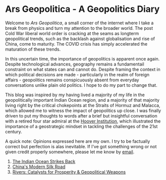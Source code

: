 # Ars Geopolitica - A Geopolitics Diary

Welcome to <em>Ars Geopolitica</em>, a small corner of the internet where I take a break from physics and turn my attention to the broader world.
The post Cold War liberal world order is cracking at the seams
as longterm geopolitical trends, such as the backlash against globalisation and rise of China, come to maturity. The COVID crisis
has simply accelerated the maturation of these trends.

In this uncertain time, the importance of geopolitics is apparent once again. Despite technological advances, geography remains a fundamentail constraint on
what states can and cannot do. Despite framing the context in which political decisions are made - particularly in the realm of foreign affairs -
geopolitics remains conspicuously absent from everyday conversations unlike plain old politics.	I hope to do my part to change that.

This blog was inspired by my having lived a majority of my life in the geopolitically important Indian Ocean region, and a
majority of that majority living right by the critical chokepoints at the Straits of Hormuz and Malacca, which allowed me to witness the impact of
geopolitics up close. I was finally driven to put my thoughts to words after a brief
but insightful conversation with a retired four star admiral at the [Hoover Institution](https://www.hoover.org/), which illustrated the importance of a geostrategic mindset
in tackling the challenges of the 21st century.  

A quick note: Opinions expressed here are my own. I try to be factually correct but perfection is alas inevitable. If I've got
something wrong or not given credit properly somewhere, please let me know by [email](mailto:joe_singh@hotmail.co.uk).

1. [The Indian Ocean Strikes Back](./post1/post_1.md)
2. [China's Modern Silk Road](./post2/post_2.md)
3. [Rivers: Catalysts for Prosperity & Geopolitical Weapons](./post3/post_3.html)
